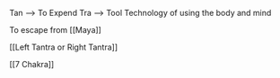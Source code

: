 Tan  --> To Expend
Tra   --> Tool
Technology of using the body and mind


To escape from [[Maya]]

[[Left Tantra or Right Tantra]]

[[7 Chakra]]

